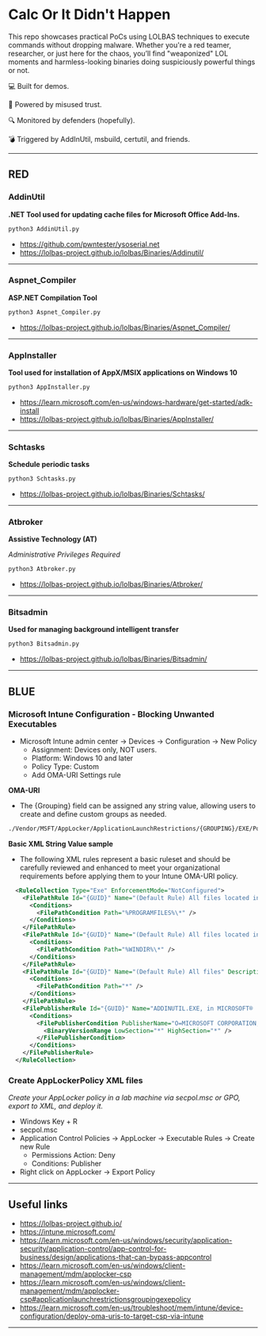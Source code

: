 # Calc Or It Didn't Happen

This repo showcases practical PoCs using LOLBAS techniques to execute commands without dropping malware. Whether you're a red teamer, researcher, or just here for the chaos, you’ll find "weaponized" LOL moments and harmless-looking binaries doing suspiciously powerful things or not.

💻 Built for demos.

🎩 Powered by misused trust.

🔍 Monitored by defenders (hopefully).

💣 Triggered by AddInUtil, msbuild, certutil, and friends.

---

## RED

### AddinUtil

**.NET Tool used for updating cache files for Microsoft Office Add-Ins.**

```bash
python3 AddinUtil.py
```

- https://github.com/pwntester/ysoserial.net
- https://lolbas-project.github.io/lolbas/Binaries/Addinutil/

---

### Aspnet_Compiler

**ASP.NET Compilation Tool**

```bash
python3 Aspnet_Compiler.py
```

- https://lolbas-project.github.io/lolbas/Binaries/Aspnet_Compiler/

---

### AppInstaller

**Tool used for installation of AppX/MSIX applications on Windows 10**

```bash
python3 AppInstaller.py
```

- https://learn.microsoft.com/en-us/windows-hardware/get-started/adk-install
- https://lolbas-project.github.io/lolbas/Binaries/AppInstaller/

---

### Schtasks

**Schedule periodic tasks**

```bash
python3 Schtasks.py
```

- https://lolbas-project.github.io/lolbas/Binaries/Schtasks/

---

### Atbroker

**Assistive Technology (AT)**

*Administrative Privileges Required*

```bash
python3 Atbroker.py
```

- https://lolbas-project.github.io/lolbas/Binaries/Atbroker/

---

### Bitsadmin

**Used for managing background intelligent transfer**

```bash
python3 Bitsadmin.py
```

- https://lolbas-project.github.io/lolbas/Binaries/Bitsadmin/

---
## BLUE

### Microsoft Intune Configuration - Blocking Unwanted Executables

- Microsoft Intune admin center -> Devices -> Configuration -> New Policy
  - Assignment: Devices only, NOT users. 
  - Platform: Windows 10 and later
  - Policy Type: Custom
  - Add OMA-URI Settings rule

**OMA-URI**

- The {Grouping} field can be assigned any string value, allowing users to create and define custom groups as needed.

```bash
./Vendor/MSFT/AppLocker/ApplicationLaunchRestrictions/{GROUPING}/EXE/Policy
```

**Basic XML String Value sample**

- The following XML rules represent a basic ruleset and should be carefully reviewed and enhanced to meet your organizational requirements before applying them to your Intune OMA-URI policy.

```xml
  <RuleCollection Type="Exe" EnforcementMode="NotConfigured">
    <FilePathRule Id="{GUID}" Name="(Default Rule) All files located in the Program Files folder" Description="Allows members of the Everyone group to run applications that are located in the Program Files folder." UserOrGroupSid="S-1-1-0" Action="Allow">
      <Conditions>
        <FilePathCondition Path="%PROGRAMFILES%\*" />
      </Conditions>
    </FilePathRule>
    <FilePathRule Id="{GUID}" Name="(Default Rule) All files located in the Windows folder" Description="Allows members of the Everyone group to run applications that are located in the Windows folder." UserOrGroupSid="S-1-1-0" Action="Allow">
      <Conditions>
        <FilePathCondition Path="%WINDIR%\*" />
      </Conditions>
    </FilePathRule>
    <FilePathRule Id="{GUID}" Name="(Default Rule) All files" Description="Allows members of the local Administrators group to run all applications." UserOrGroupSid="S-1-5-32-544" Action="Allow">
      <Conditions>
        <FilePathCondition Path="*" />
      </Conditions>
    </FilePathRule>
    <FilePublisherRule Id="{GUID}" Name="ADDINUTIL.EXE, in MICROSOFT® .NET FRAMEWORK, from O=MICROSOFT CORPORATION, L=REDMOND, S=WASHINGTON, C=US" Description="" UserOrGroupSid="S-1-1-0" Action="Deny">
      <Conditions>
        <FilePublisherCondition PublisherName="O=MICROSOFT CORPORATION, L=REDMOND, S=WASHINGTON, C=US" ProductName="MICROSOFT® .NET FRAMEWORK" BinaryName="ADDINUTIL.EXE">
          <BinaryVersionRange LowSection="*" HighSection="*" />
        </FilePublisherCondition>
      </Conditions>
    </FilePublisherRule>
  </RuleCollection>
```

### Create AppLockerPolicy XML files

*Create your AppLocker policy in a lab machine via secpol.msc or GPO, export to XML, and deploy it.*

- Windows Key + R
- secpol.msc
- Application Control Policies -> AppLocker -> Executable Rules -> Create new Rule
  - Permissions Action: Deny
  - Conditions: Publisher
- Right click on AppLocker -> Export Policy

---

## Useful links

- https://lolbas-project.github.io/
- https://intune.microsoft.com/
- https://learn.microsoft.com/en-us/windows/security/application-security/application-control/app-control-for-business/design/applications-that-can-bypass-appcontrol
- https://learn.microsoft.com/en-us/windows/client-management/mdm/applocker-csp
- https://learn.microsoft.com/en-us/windows/client-management/mdm/applocker-csp#applicationlaunchrestrictionsgroupingexepolicy
- https://learn.microsoft.com/en-us/troubleshoot/mem/intune/device-configuration/deploy-oma-uris-to-target-csp-via-intune

---
